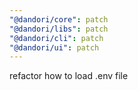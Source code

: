 ```yaml
---
"@dandori/core": patch
"@dandori/libs": patch
"@dandori/cli": patch
"@dandori/ui": patch
---
```


refactor how to load .env file
